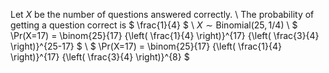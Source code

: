 Let $X$ be the number of questions answered correctly. \\
The probability of getting a question correct is $ \frac{1}{4} $ \\
$X \sim \text{Binomial}(25, 1/4)$ \\
$ \Pr(X=17) = \binom{25}{17} {\left( \frac{1}{4} \right)}^{17} {\left( \frac{3}{4} \right)}^{25-17} $ \\
$ \Pr(X=17) = \binom{25}{17} {\left( \frac{1}{4} \right)}^{17} {\left( \frac{3}{4} \right)}^{8} $
